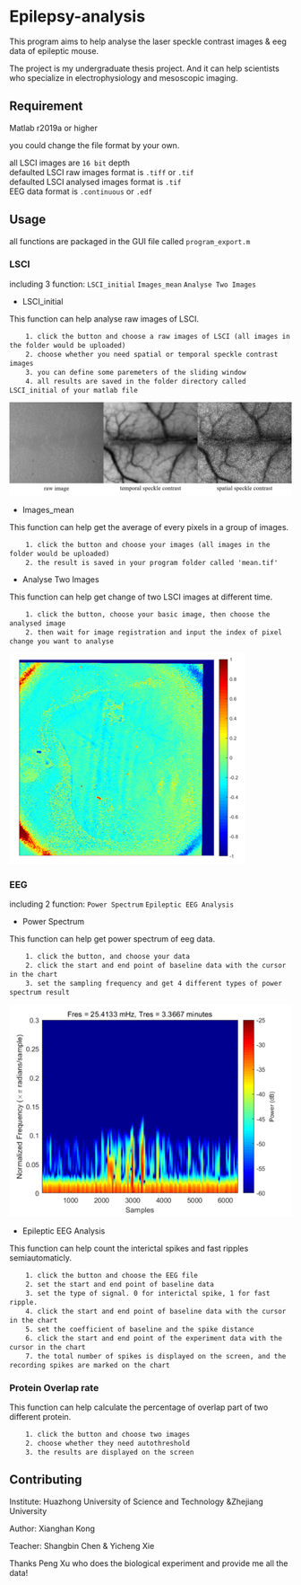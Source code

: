 # Epilepsy-analysis

This program aims to help analyse the laser speckle contrast images & eeg data of epileptic mouse.

The project is my undergraduate thesis project. And it can help scientists who specialize in electrophysiology and mesoscopic imaging.

## Requirement

Matlab r2019a or higher

you could change the file format by your own.

all LSCI images are `16 bit` depth\
defaulted LSCI raw images format is `.tiff`  or `.tif`\
defaulted LSCI analysed images format is `.tif`\
EEG data format is `.continuous` or `.edf`

## Usage

all functions are packaged in the GUI file called `program_export.m`

### LSCI 

including 3 function: `LSCI_initial` `Images_mean` `Analyse Two Images`

* LSCI_initial

This function can help analyse raw images of LSCI.
        
        1. click the button and choose a raw images of LSCI (all images in the folder would be uploaded)
        2. choose whether you need spatial or temporal speckle contrast images
        3. you can define some paremeters of the sliding window
        4. all results are saved in the folder directory called LSCI_initial of your matlab file

![](https://github.com/kxhaaa/Epilepsy-analysis/blob/master/demo/LSCI_initial.png)

* Images_mean

This function can help get the average of every pixels in a group of images.

        1. click the button and choose your images (all images in the folder would be uploaded)
        2. the result is saved in your program folder called 'mean.tif'

* Analyse Two Images

This function can help get change of two LSCI images at different time.

        1. click the button, choose your basic image, then choose the analysed image
        2. then wait for image registration and input the index of pixel change you want to analyse
    
![](https://github.com/kxhaaa/Epilepsy-analysis/blob/master/demo/result%20of%20analyse%20two%20images.png)

### EEG
including 2 function: `Power Spectrum` `Epileptic EEG Analysis`

* Power Spectrum

This function can help get power spectrum of eeg data.

        1. click the button, and choose your data
        2. click the start and end point of baseline data with the cursor in the chart
        3. set the sampling frequency and get 4 different types of power spectrum result
 
![](https://github.com/kxhaaa/Epilepsy-analysis/blob/master/demo/power%20spectrum.png) 
 
* Epileptic EEG Analysis

This function can help count the interictal spikes and fast ripples semiautomaticly.

        1. click the button and choose the EEG file
        2. set the start and end point of baseline data
        3. set the type of signal. 0 for interictal spike, 1 for fast ripple.
        4. click the start and end point of baseline data with the cursor in the chart
        5. set the coefficient of baseline and the spike distance
        6. click the start and end point of the experiment data with the cursor in the chart 
        7. the total number of spikes is displayed on the screen, and the recording spikes are marked on the chart
        
### Protein Overlap rate

This function can help calculate the percentage of overlap part of two different protein.

        1. click the button and choose two images
        2. choose whether they need autothreshold
        3. the results are displayed on the screen


## Contributing
Institute: Huazhong University of Science and Technology
           &Zhejiang University

Author: Xianghan Kong   

Teacher: Shangbin Chen & Yicheng Xie

Thanks Peng Xu who does the biological experiment and provide me all the data!



